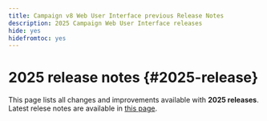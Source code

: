 ```yaml
---
title: Campaign v8 Web User Interface previous Release Notes
description: 2025 Campaign Web User Interface releases
hide: yes
hidefromtoc: yes
---
```

# 2025 release notes {#2025-release}

This page lists all changes and improvements available with **2025 releases**. Latest relese notes are available in [this page](release-notes.md).

